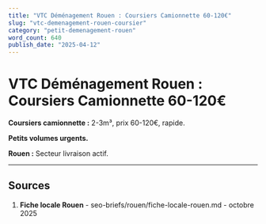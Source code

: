```yaml
---
title: "VTC Déménagement Rouen : Coursiers Camionnette 60-120€"
slug: "vtc-demenagement-rouen-coursier"
category: "petit-demenagement-rouen"
word_count: 640
publish_date: "2025-04-12"
---
```


# VTC Déménagement Rouen : Coursiers Camionnette 60-120€

**Coursiers camionnette :** 2-3m³, prix 60-120€, rapide.

**Petits volumes urgents.**

**Rouen :** Secteur livraison actif.

---

## Sources

1. **Fiche locale Rouen** - seo-briefs/rouen/fiche-locale-rouen.md - octobre 2025

